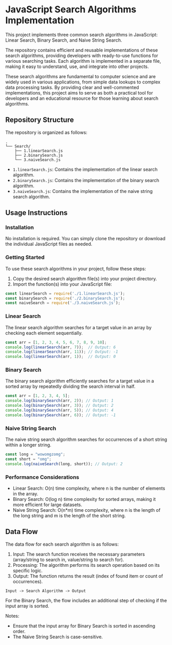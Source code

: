 # JavaScript Search Algorithms Implementation

This project implements three common search algorithms in JavaScript: Linear Search, Binary Search, and Naive String Search.

The repository contains efficient and reusable implementations of these search algorithms, providing developers with ready-to-use functions for various searching tasks. Each algorithm is implemented in a separate file, making it easy to understand, use, and integrate into other projects.

These search algorithms are fundamental to computer science and are widely used in various applications, from simple data lookups to complex data processing tasks. By providing clear and well-commented implementations, this project aims to serve as both a practical tool for developers and an educational resource for those learning about search algorithms.

## Repository Structure

The repository is organized as follows:

```
.
└── Search/
    ├── 1.linearSearch.js
    ├── 2.binarySearch.js
    └── 3.naiveSearch.js
```

- `1.linearSearch.js`: Contains the implementation of the linear search algorithm.
- `2.binarySearch.js`: Contains the implementation of the binary search algorithm.
- `3.naiveSearch.js`: Contains the implementation of the naive string search algorithm.

## Usage Instructions

### Installation

No installation is required. You can simply clone the repository or download the individual JavaScript files as needed.

### Getting Started

To use these search algorithms in your project, follow these steps:

1. Copy the desired search algorithm file(s) into your project directory.
2. Import the function(s) into your JavaScript file:

```javascript
const linearSearch = require('./1.linearSearch.js');
const binarySearch = require('./2.binarySearch.js');
const naiveSearch = require('./3.naiveSearch.js');
```

### Linear Search

The linear search algorithm searches for a target value in an array by checking each element sequentially.

```javascript
const arr = [1, 2, 3, 4, 5, 6, 7, 8, 9, 10];
console.log(linearSearch(arr, 7));  // Output: 6
console.log(linearSearch(arr, 11)); // Output: -1
console.log(linearSearch(arr, 1));  // Output: 0
```

### Binary Search

The binary search algorithm efficiently searches for a target value in a sorted array by repeatedly dividing the search interval in half.

```javascript
const arr = [1, 2, 3, 4, 5];
console.log(binarySearch(arr, 2)); // Output: 1
console.log(binarySearch(arr, 3)); // Output: 2
console.log(binarySearch(arr, 5)); // Output: 4
console.log(binarySearch(arr, 6)); // Output: -1
```

### Naive String Search

The naive string search algorithm searches for occurrences of a short string within a longer string.

```javascript
const long = "wowomgzomg";
const short = "omg";
console.log(naiveSearch(long, short)); // Output: 2
```

### Performance Considerations

- Linear Search: O(n) time complexity, where n is the number of elements in the array.
- Binary Search: O(log n) time complexity for sorted arrays, making it more efficient for large datasets.
- Naive String Search: O(n*m) time complexity, where n is the length of the long string and m is the length of the short string.

## Data Flow

The data flow for each search algorithm is as follows:

1. Input: The search function receives the necessary parameters (array/string to search in, value/string to search for).
2. Processing: The algorithm performs its search operation based on its specific logic.
3. Output: The function returns the result (index of found item or count of occurrences).

```
Input -> Search Algorithm -> Output
```

For the Binary Search, the flow includes an additional step of checking if the input array is sorted.

Notes:
- Ensure that the input array for Binary Search is sorted in ascending order.
- The Naive String Search is case-sensitive.